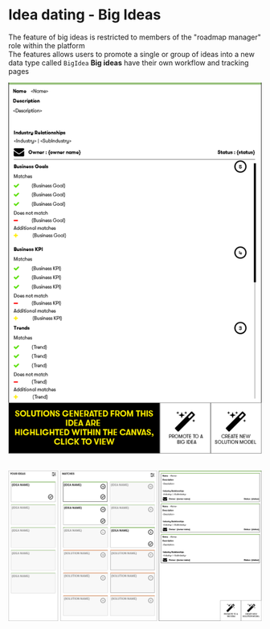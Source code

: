 # Idea dating - Big Ideas
The feature of big ideas is restricted to members of the "roadmap manager" role within the platform<br>
The features allows users to promote a single or group of ideas into a new data type called `BigIdea`
**Big ideas** have their own workflow and tracking pages

![](images/innovationLead1.png)<br>
<br>

![](images/innovationLead2.png)<br>
<br>
